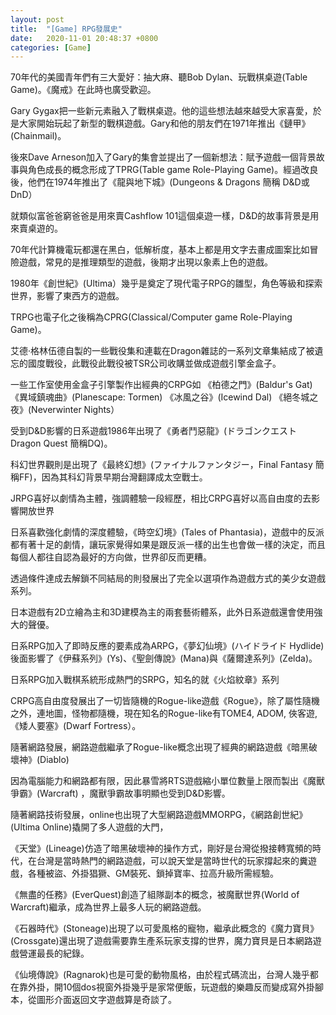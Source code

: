 ```yaml
---
layout: post
title:  "[Game] RPG發展史"
date:   2020-11-01 20:48:37 +0800
categories: [Game]
---
```


70年代的美國青年們有三大愛好：抽大麻、聽Bob Dylan、玩戰棋桌遊(Table Game)。《魔戒》在此時也廣受歡迎。

Gary Gygax把一些新元素融入了戰棋桌遊。他的這些想法越來越受大家喜愛，於是大家開始玩起了新型的戰棋遊戲。Gary和他的朋友們在1971年推出《鏈甲》(Chainmail)。

後來Dave Arneson加入了Gary的集會並提出了一個新想法：賦予遊戲一個背景故事與角色成長的概念形成了TPRG(Table game Role-Playing Game)。經過改良後，他們在1974年推出了《龍與地下城》(Dungeons & Dragons 簡稱 D&D或 DnD）

就類似富爸爸窮爸爸是用來賣Cashflow 101這個桌遊一樣，D&D的故事背景是用來賣桌遊的。

70年代計算機電玩都還在黑白，低解析度，基本上都是用文字去畫成圖案比如冒險遊戲，常見的是推理類型的遊戲，後期才出現以象素上色的遊戲。

1980年《創世紀》(Ultima）幾乎是奠定了現代電子RPG的雛型，角色等級和探索世界，影響了東西方的遊戲。

TRPG也電子化之後稱為CPRG(Classical/Computer game Role-Playing Game)。

艾德·格林伍德自製的一些戰役集和連載在Dragon雜誌的一系列文章集結成了被遺忘的國度戰役，此戰役此戰役被TSR公司收購並做成遊戲引擎金盒子。

一些工作室使用金盒子引擎製作出經典的CRPG如 《柏德之門》(Baldur's Gat) 《異域鎮魂曲》(Planescape: Tormen) 《冰風之谷》(Icewind Dal) 《絕冬城之夜》(Neverwinter Nights）



受到D&D影響的日系遊戲1986年出現了《勇者鬥惡龍》(ドラゴンクエスト Dragon Quest 簡稱DQ)。

科幻世界觀則是出現了《最終幻想》(ファイナルファンタジー，Final Fantasy 簡稱FF)，因為其科幻背景早期台灣翻譯成太空戰士。

JRPG喜好以劇情為主體，強調體驗一段經歷，相比CRPG喜好以高自由度的去影響開放世界

日系喜歡強化劇情的深度體驗，《時空幻境》(Tales of Phantasia)，遊戲中的反派都有著十足的劇情，讓玩家覺得如果是跟反派一樣的出生也會做一樣的決定，而且每個人都往自認為最好的方向做，世界卻反而更糟。

透過條件達成去解鎖不同結局的則發展出了完全以選項作為遊戲方式的美少女遊戲系列。

日本遊戲有2D立繪為主和3D建模為主的兩套藝術體系，此外日系遊戲還會使用強大的聲優。

日系RPG加入了即時反應的要素成為ARPG，《夢幻仙境》(ハイドライド Hydlide)後面影響了《伊蘇系列》(Ys)、《聖劍傳說》(Mana)與《薩爾達系列》(Zelda)。

日系RPG加入戰棋系統形成熱門的SRPG，知名的就《火焰紋章》系列



CRPG高自由度發展出了一切皆隨機的Rogue-like遊戲《Rogue》，除了屬性隨機之外，連地圖，怪物都隨機，現在知名的Rogue-like有TOME4, ADOM, 俠客遊, 《矮人要塞》(Dwarf Fortress）。

隨著網路發展，網路遊戲繼承了Rogue-like概念出現了經典的網路遊戲《暗黑破壞神》(Diablo)

因為電腦能力和網路都有限，因此暴雪將RTS遊戲縮小單位數量上限而製出《魔獸爭霸》(Warcraft) ，魔獸爭霸故事明顯也受到D&D影響。

隨著網路技術發展，online也出現了大型網路遊戲MMORPG，《網路創世紀》(Ultima Online)撬開了多人遊戲的大門，

《天堂》(Lineage)仿造了暗黑破壞神的操作方式，剛好是台灣從撥接轉寬頻的時代，在台灣是當時熱門的網路遊戲，可以說天堂是當時世代的玩家撐起來的糞遊戲，各種被盜、外掛猖獗、GM裝死、鎖掉寶率、拉高升級所需經驗。

《無盡的任務》(EverQuest)創造了組隊副本的概念，被魔獸世界(World of Warcraft)繼承，成為世界上最多人玩的網路遊戲。

《石器時代》(Stoneage)出現了以可愛風格的寵物，繼承此概念的《魔力寶貝》(Crossgate)還出現了遊戲需要靠生產系玩家支撐的世界，魔力寶貝是日本網路遊戲營運最長的紀錄。

《仙境傳說》(Ragnarok)也是可愛的動物風格，由於程式碼流出，台灣人幾乎都在靠外掛，開10個dos視窗外掛幾乎是家常便飯，玩遊戲的樂趣反而變成寫外掛腳本，從圖形介面返回文字遊戲算是奇談了。